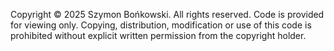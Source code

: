 Copyright © 2025 Szymon Bońkowski. All rights reserved.
Code is provided for viewing only. Copying, distribution, modification or use of this code is prohibited without explicit written permission from the copyright holder.
